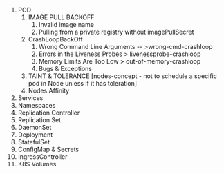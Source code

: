 1. POD
      1. IMAGE PULL BACKOFF
          1. Invalid image name
          2. Pulling from a private registry without imagePullSecret
      2. CrashLoopBackOff
          1. Wrong Command Line Arguments -- >wrong-cmd-crashloop
          2. Errors in the Liveness Probes > livenessprobe-crashloop
          3. Memory Limits Are Too Low > out-of-memory-crashloop
          4. Bugs & Exceptions
      3. TAINT & TOLERANCE [nodes-concept - not to schedule a specific pod in Node unless if it has toleration]
      4. Nodes Affinity
2. Services
3. Namespaces
4. Replication Controller
5. Replication Set
6. DaemonSet
7. Deployment
8. StatefulSet
9. ConfigMap & Secrets
10. IngressController
11. K8S Volumes


